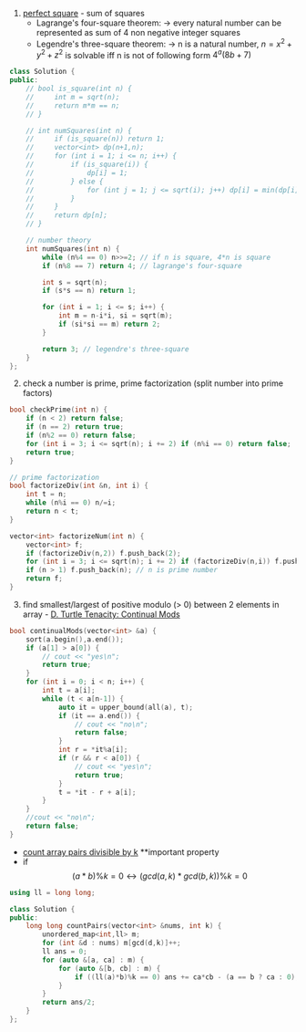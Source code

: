 1. [perfect square](https://leetcode.com/problems/perfect-squares/) - sum of squares
	- Lagrange's four-square theorem:
		-> every natural number can be represented as sum of 4 non negative integer squares
	- Legendre's three-square theorem:
		-> n is a natural number, $n=x^2+y^2+z^2$ is solvable iff n is not of following form $4^a(8b+7)$
```cpp
class Solution {
public:
	// bool is_square(int n) {
    //     int m = sqrt(n);
    //     return m*m == n;
    // }

    // int numSquares(int n) {
    //     if (is_square(n)) return 1;
    //     vector<int> dp(n+1,n);
    //     for (int i = 1; i <= n; i++) {
    //         if (is_square(i)) {
    //             dp[i] = 1;
    //         } else {
    //             for (int j = 1; j <= sqrt(i); j++) dp[i] = min(dp[i], dp[i-j*j] + 1);
    //         }
    //     }
    //     return dp[n];
    // }

	// number theory
    int numSquares(int n) {
        while (n%4 == 0) n>>=2; // if n is square, 4*n is square
        if (n%8 == 7) return 4; // lagrange's four-square

        int s = sqrt(n);
        if (s*s == n) return 1;

        for (int i = 1; i <= s; i++) {
            int m = n-i*i, si = sqrt(m);
            if (si*si == m) return 2;
        }

        return 3; // legendre's three-square
    }
};
```
2. check a number is prime, prime factorization (split number into prime factors)
```cpp
bool checkPrime(int n) {
    if (n < 2) return false;
    if (n == 2) return true;
    if (n%2 == 0) return false;
    for (int i = 3; i <= sqrt(n); i += 2) if (n%i == 0) return false;
    return true;
}

// prime factorization
bool factorizeDiv(int &n, int i) {
	int t = n;
	while (n%i == 0) n/=i;
	return n < t;
}

vector<int> factorizeNum(int n) {
	vector<int> f;
	if (factorizeDiv(n,2)) f.push_back(2);
	for (int i = 3; i <= sqrt(n); i += 2) if (factorizeDiv(n,i)) f.push_back(i);
	if (n > 1) f.push_back(n); // n is prime number
	return f;
}
```
3. find smallest/largest of positive modulo (> 0) between 2 elements in array - [D. Turtle Tenacity: Continual Mods](https://codeforces.com/contest/1933/problem/D)
```cpp
bool continualMods(vector<int> &a) {
	sort(a.begin(),a.end());
    if (a[1] > a[0]) {
        // cout << "yes\n";
        return true;
    }
    for (int i = 0; i < n; i++) {
        int t = a[i];
        while (t < a[n-1]) {
            auto it = upper_bound(all(a), t);
            if (it == a.end()) {
                // cout << "no\n";
                return false;
            }
            int r = *it%a[i];
            if (r && r < a[0]) {
                // cout << "yes\n";
                return true;
            }
            t = *it - r + a[i];
        }
    }
    //cout << "no\n";
    return false;
}
```
- [count array pairs divisible by k](https://leetcode.com/problems/count-array-pairs-divisible-by-k/description/)
**important property
- if $$(a*b)\%k=0 \leftrightarrow (gcd(a,k)*gcd(b,k))\%k=0$$
```cpp
using ll = long long;

class Solution {
public:
	long long countPairs(vector<int> &nums, int k) {
		unordered_map<int,ll> m;
		for (int &d : nums) m[gcd(d,k)]++;
		ll ans = 0;
		for (auto &[a, ca] : m) {
			for (auto &[b, cb] : m) {
				if ((ll(a)*b)%k == 0) ans += ca*cb - (a == b ? ca : 0);
			}
		}
		return ans/2;
	}
};
```